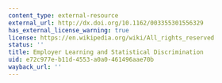 ```yaml
---
content_type: external-resource
external_url: http://dx.doi.org/10.1162/003355301556329
has_external_license_warning: true
license: https://en.wikipedia.org/wiki/All_rights_reserved
status: ''
title: Employer Learning and Statistical Discrimination
uid: e72c977e-b11d-4553-a0a0-461496aae70b
wayback_url: ''
---
```

